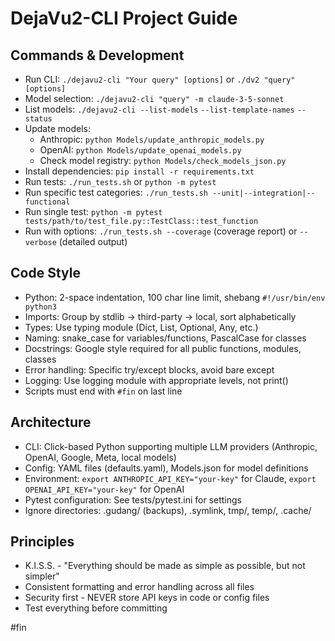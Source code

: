 # DejaVu2-CLI Project Guide

## Commands & Development
- Run CLI: `./dejavu2-cli "Your query" [options]` or `./dv2 "query" [options]`
- Model selection: `./dejavu2-cli "query" -m claude-3-5-sonnet`
- List models: `./dejavu2-cli --list-models` `--list-template-names` `--status`
- Update models: 
  - Anthropic: `python Models/update_anthropic_models.py`
  - OpenAI: `python Models/update_openai_models.py`
  - Check model registry: `python Models/check_models_json.py`
- Install dependencies: `pip install -r requirements.txt`
- Run tests: `./run_tests.sh` or `python -m pytest`
- Run specific test categories: `./run_tests.sh --unit|--integration|--functional`
- Run single test: `python -m pytest tests/path/to/test_file.py::TestClass::test_function`
- Run with options: `./run_tests.sh --coverage` (coverage report) or `--verbose` (detailed output)

## Code Style
- Python: 2-space indentation, 100 char line limit, shebang `#!/usr/bin/env python3`
- Imports: Group by stdlib → third-party → local, sort alphabetically
- Types: Use typing module (Dict, List, Optional, Any, etc.)
- Naming: snake_case for variables/functions, PascalCase for classes
- Docstrings: Google style required for all public functions, modules, classes
- Error handling: Specific try/except blocks, avoid bare except
- Logging: Use logging module with appropriate levels, not print()
- Scripts must end with `#fin` on last line

## Architecture
- CLI: Click-based Python supporting multiple LLM providers (Anthropic, OpenAI, Google, Meta, local models)
- Config: YAML files (defaults.yaml), Models.json for model definitions
- Environment: `export ANTHROPIC_API_KEY="your-key"` for Claude, `export OPENAI_API_KEY="your-key"` for OpenAI
- Pytest configuration: See tests/pytest.ini for settings
- Ignore directories: .gudang/ (backups), .symlink, tmp/, temp/, .cache/

## Principles
- K.I.S.S. - "Everything should be made as simple as possible, but not simpler"
- Consistent formatting and error handling across all files
- Security first - NEVER store API keys in code or config files
- Test everything before committing

#fin
